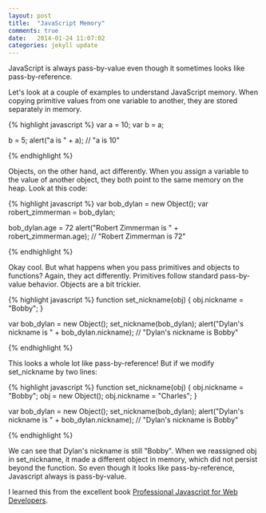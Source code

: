 ```yaml
---
layout: post
title:  "JavaScript Memory"
comments: true
date:   2014-01-24 11:07:02
categories: jekyll update
---
```


JavaScript is always pass-by-value even though it sometimes looks
like pass-by-reference.

Let's look at a couple of examples to understand JavaScript memory.
When copying primitive values from one variable to another, they
are stored separately in memory.

{% highlight javascript %}
var a = 10;
var b = a;

b = 5;
alert("a is " + a);     // "a is 10"

{% endhighlight %}

Objects, on the other hand, act differently. When you assign a variable
to the value of another object, they both point to the same memory
on the heap. Look at this code:

{% highlight javascript %}
var bob_dylan = new Object();
var robert_zimmerman = bob_dylan;

bob_dylan.age = 72
alert("Robert Zimmerman is " + robert_zimmerman.age);     // "Robert Zimmerman is 72"

{% endhighlight %}

Okay cool. But what happens when you pass primitives and objects to functions?
Again, they act differently. Primitives follow standard pass-by-value behavior.
Objects are a bit trickier.

{% highlight javascript %}
function set_nickname(obj) {
    obj.nickname = "Bobby";
}

var bob_dylan = new Object();
set_nickname(bob_dylan);
alert("Dylan's nickname is " + bob_dylan.nickname);      // "Dylan's nickname is Bobby"

{% endhighlight %}

This looks a whole lot like pass-by-reference! But if we modify set_nickname by two lines:

{% highlight javascript %}
function set_nickname(obj) {
    obj.nickname = "Bobby";
    obj = new Object();
    obj.nickname = "Charles";
}

var bob_dylan = new Object();
set_nickname(bob_dylan);
alert("Dylan's nickname is " + bob_dylan.nickname);      // "Dylan's nickname is Bobby"

{% endhighlight %}

We can see that Dylan's nickname is still "Bobby". When we reassigned obj in set_nickname,
it made a different object in memory, which did not persist beyond the function.
So even though it looks like pass-by-reference, Javascript always is pass-by-value.

I learned this from the excellent book [Professional Javascript for Web Developers](http://www.amazon.com/Professional-JavaScript-Developers-Nicholas-Zakas/dp/1118026691).

